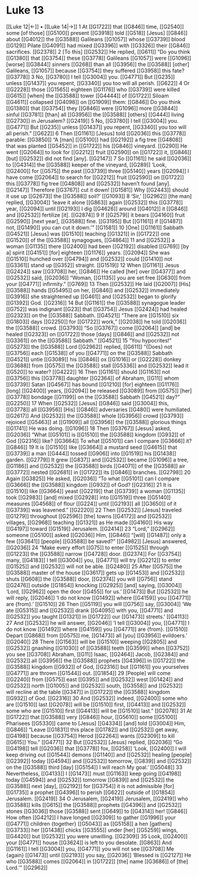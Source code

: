 # Luke 13
[[Luke 12|←]] • [[Luke 14|→]]
1 At [[G1722]] that [[G846]] time, [[G2540]] some [of those] [[G5100]] present [[G3918]] told [[G518]] [Jesus] [[G846]] about [[G4012]] the [[G3588]] Galileans [[G1057]] whose [[G3739]] blood [[G129]] Pilate [[G4091]] had mixed [[G3396]] with [[G3326]] their [[G846]] sacrifices. [[G2378]] 
2 [To this] [[G2532]] He replied, [[G611]] “Do you think [[G1380]] that [[G3754]] these [[G3778]] Galileans [[G1057]] were [[G1096]] [worse] [[G3844]] sinners [[G268]] than all [[G3956]] the [[G3588]] [other] Galileans, [[G1057]] because [[G3754]] they suffered [[G3958]] this fate? [[G3778]] 
3 No, [[G3780]] I tell [[G3004]] you. [[G4771]] But [[G235]] unless [[G1437]] you repent, [[G3340]] you too will all perish. [[G622]] 
4 Or [[G2228]] those [[G1565]] eighteen [[G1176]] who [[G3739]] were killed [[G615]] [when] the [[G3588]] tower [[G4444]] of [[G1722]] Siloam [[G4611]] collapsed [[G4098]] on [[G1909]] them: [[G846]] Do you think [[G1380]] that [[G3754]] they [[G846]] were [[G1096]] more [[G3844]] sinful [[G3781]] [than] all [[G3956]] the [[G3588]] [others] [[G444]] living [[G2730]] in Jerusalem? [[G2419]] 
5 No, [[G3780]] I tell [[G3004]] you. [[G4771]] But [[G235]] unless [[G1437]] you repent, [[G3340]] you too will all perish.” [[G622]] 
6 Then [[G1161]] [Jesus] told [[G2036]] this [[G3778]] parable: [[G3850]] “A [man] [[G5100]] had [[G2192]] a fig tree [[G4808]] that was planted [[G5452]] in [[G1722]] his [[G846]] vineyard. [[G290]] He went [[G2064]] to look for [[G2212]] fruit [[G2590]] on [[G1722]] it, [[G846]] [but] [[G2532]] did not find [any]. [[G2147]] 
7 So [[G1161]] he said [[G2036]] to [[G4314]] the [[G3588]] keeper of the vineyard, [[G289]] ‘Look, [[G2400]] for [[G575]] the past [[G3739]] three [[G5140]] years [[G2094]] I have come [[G2064]] to search for [[G2212]] fruit [[G2590]] on [[G1722]] this [[G3778]] fig tree [[G4808]] and [[G2532]] haven’t found [any]. [[G2147]] Therefore [[G3767]] cut it down! [[G1581]] Why [[G2443]] should it use up [[G2673]] the [[G3588]] soil?’ [[G1093]] 
8 ‘Sir,’ [[G2962]] [the man] replied, [[G3004]] ‘leave it alone [[G863]] again [[G2532]] this [[G3778]] year, [[G2094]] until [[G2193]] I dig [[G4626]] around [[G4012]] it [[G846]] and [[G2532]] fertilize [it]. [[G2874]] 
9 If [[G2579]] it bears [[G4160]] fruit [[G2590]] [next year], [[G3588]] fine. [[G3195]] But [[G1161]] if [[G1487]] not, [[G1490]] you can cut it down.’” [[G1581]] 
10 [One] [[G1161]] Sabbath [[G4521]] [Jesus] was [[G1510]] teaching [[G1321]] in [[G1722]] one [[G1520]] of the [[G3588]] synagogues, [[G4864]] 
11 and [[G2532]] a woman [[G1135]] there [[G2400]] had been [[G2192]] disabled [[G769]] [by a] spirit [[G4151]] [for] eighteen [[G1176]] years. [[G2094]] She was [[G1510]] hunched over [[G4794]] and [[G2532]] could [[G1410]] not [[G3361]] stand up [[G352]] straight. [[G1519]] 
12 When [[G1161]] Jesus [[G2424]] saw [[G3708]] her, [[G846]] He called [her] over [[G4377]] and [[G2532]] said, [[G2036]] “Woman, [[G1135]] you are set free [[G630]] from your [[G4771]] infirmity.” [[G769]] 
13 Then [[G2532]] He laid [[G2007]] [His] [[G3588]] hands [[G5495]] on her, [[G846]] and [[G2532]] immediately [[G3916]] she straightened up [[G461]] and [[G2532]] began to glorify [[G1392]] God. [[G2316]] 
14 But [[G1161]] the [[G3588]] synagogue leader [[G752]] was indignant [[G23]] that [[G3754]] Jesus [[G2424]] had healed [[G2323]] on the [[G3588]] Sabbath. [[G4521]] “There are [[G1510]] six [[G1803]] days [[G2250]] for [[G1722]] work,” [[G2038]] he told [[G2036]] the [[G3588]] crowd. [[G3793]] “So [[G3767]] come [[G2064]] [and] be healed [[G2323]] on [[G1722]] those [days] [[G846]] and [[G2532]] not [[G3361]] on the [[G3588]] Sabbath.” [[G4521]] 
15 “You hypocrites!” [[G5273]] the [[G3588]] Lord [[G2962]] replied, [[G611]] “{Does} not [[G3756]] each [[G1538]] of you [[G4771]] on the [[G3588]] Sabbath [[G4521]] untie [[G3089]] his [[G846]] ox [[G1016]] or [[G2228]] donkey [[G3688]] from [[G575]] the [[G3588]] stall [[G5336]] and [[G2532]] lead it [[G520]] to water? [[G4222]] 
16 Then [[G1161]] should [[G1163]] not [[G3756]] this [[G3778]] daughter [[G2364]] of Abraham, [[G11]] whom [[G3739]] Satan [[G4567]] has bound [[G1210]] [for] eighteen [[G1176]] [long] [[G2400]] years, [[G2094]] be released [[G3089]] from [[G575]] [her] [[G3778]] bondage [[G1199]] on the [[G3588]] Sabbath [[G4521]] day?” [[G2250]] 
17 When [[G2532]] [Jesus] [[G846]] said [[G3004]] this, [[G3778]] all [[G3956]] [His] [[G846]] adversaries [[G480]] were humiliated. [[G2617]] And [[G2532]] the [[G3588]] whole [[G3956]] crowd [[G3793]] rejoiced [[G5463]] at [[G1909]] all [[G3956]] the [[G3588]] glorious things [[G1741]] He was doing. [[G1096]] 
18 Then [[G3767]] [Jesus] asked, [[G2036]] “What [[G5101]] is [[G1510]] the [[G3588]] kingdom [[G932]] of God [[G2316]] like? [[G3664]] To what [[G5101]] can I compare [[G3666]] it? [[G846]] 
19 It is [[G1510]] like [[G3664]] a mustard seed [[G4615]] that [[G3739]] a man [[G444]] tossed [[G906]] into [[G1519]] his [[G1438]] garden. [[G2779]] It grew [[G837]] and [[G2532]] became [[G1096]] a tree, [[G1186]] and [[G2532]] the [[G3588]] birds [[G4071]] of the [[G3588]] air [[G3772]] nested [[G2681]] in [[G1722]] its [[G846]] branches. [[G2798]] 
20 Again [[G3825]] He asked, [[G2036]] “To what [[G5101]] can I compare [[G3666]] the [[G3588]] kingdom [[G932]] of God? [[G2316]] 
21 It is [[G1510]] like [[G3664]] yeast [[G2219]] that [[G3739]] a woman [[G1135]] took [[G2983]] [and] mixed [[G2928]] into [[G1519]] three [[G5140]] measures [[G4568]] of flour [[G224]] until [[G2193]] all [[G3650]] of it [[G3739]] was leavened.” [[G2220]] 
22 Then [[G2532]] [Jesus] traveled [[G1279]] throughout [[G2596]] [the] towns [[G4172]] and [[G2532]] villages, [[G2968]] teaching [[G1321]] as He made [[G4160]] His way [[G4197]] toward [[G1519]] Jerusalem. [[G2414]] 
23 “Lord,” [[G2962]] someone [[G5100]] asked [[G2036]] Him, [[G846]] “[will] [[G1487]] only a few [[G3641]] [people] [[G3588]] be saved?” [[G4982]] [Jesus] answered, [[G2036]] 
24 “Make every effort [[G75]] to enter [[G1525]] through [[G1223]] the [[G3588]] narrow [[G4728]] door. [[G2374]] For [[G3754]] many, [[G4183]] I tell [[G3004]] you, [[G4771]] will try [[G2212]] to enter [[G1525]] and [[G2532]] will not be able. [[G2480]] 
25 After [[G575]] the [[G3588]] master of the house [[G3617]] gets up [[G1453]] and [[G2532]] shuts [[G608]] the [[G3588]] door, [[G2374]] you will [[G756]] stand [[G2476]] outside [[G1854]] knocking [[G2925]] [and] saying, [[G3004]] ‘Lord, [[G2962]] open the door [[G455]] for us.’ [[G1473]] But [[G2532]] he will reply, [[G2046]] ‘I do not know [[G1492]] where [[G4159]] you [[G4771]] are {from}.’ [[G1510]] 
26 Then [[G5119]] you will [[G756]] say, [[G3004]] ‘We ate [[G5315]] and [[G2532]] drank [[G4095]] with you, [[G4771]] and [[G2532]] you taught [[G1321]] in [[G1722]] our [[G1473]] streets.’ [[G4113]] 
27 And [[G2532]] he will answer, [[G2046]] ‘I tell [[G3004]] you, [[G4771]] I do not know [[G1492]] where [[G4159]] you [[G4771]] are {from}. [[G1510]] Depart [[G868]] from [[G575]] me, [[G1473]] all [you] [[G3956]] evildoers.’ [[G2040]] 
28 There [[G1563]] will be [[G1510]] weeping [[G2805]] and [[G2532]] gnashing [[G1030]] of [[G3588]] teeth [[G3599]] when [[G3752]] you see [[G3708]] Abraham, [[G11]] Isaac, [[G2464]] Jacob, [[G2384]] and [[G2532]] all [[G3956]] the [[G3588]] prophets [[G4396]] in [[G1722]] the [[G3588]] kingdom [[G932]] of God, [[G2316]] but [[G1161]] you yourselves [[G4771]] are thrown [[G1544]] out. [[G1854]] 
29 [People] will come [[G2240]] from [[G575]] east [[G395]] and [[G2532]] west [[G1424]] and [[G2532]] north [[G1005]] and [[G2532]] south, [[G3558]] and [[G2532]] will recline at the table [[G347]] in [[G1722]] the [[G3588]] kingdom [[G932]] of God. [[G2316]] 
30 And [[G2532]] indeed, [[G2400]] some who are [[G1510]] last [[G2078]] will be [[G1510]] first, [[G4413]] and [[G2532]] some who are [[G1510]] first [[G4413]] will be [[G1510]] last.” [[G2078]] 
31 At [[G1722]] that [[G3588]] very [[G846]] hour, [[G5610]] some [[G5100]] Pharisees [[G5330]] came to [Jesus] [[G4334]] [and] told [[G3004]] Him, [[G846]] “Leave [[G1831]] this place [[G1782]] and [[G2532]] get away, [[G4198]] because [[G3754]] Herod [[G2264]] wants [[G2309]] to kill [[G615]] You.” [[G4771]] 
32 But [[G2532]] [Jesus] replied, [[G2036]] “Go [[G4198]] tell [[G2036]] that [[G3778]] fox, [[G258]] ‘Look, [[G2400]] I will keep driving out [[G1544]] demons [[G1140]] and [[G2532]] healing [people] [[G2392]] today [[G4594]] and [[G2532]] tomorrow, [[G839]] and [[G2532]] on the [[G3588]] third [day] [[G5154]] I will reach My goal.’ [[G5048]] 
33 Nevertheless, [[G4133]] I [[G1473]] must [[G1163]] keep going [[G4198]] today [[G4594]] and [[G2532]] tomorrow [[G839]] and [[G2532]] the [[G3588]] next [day], [[G2192]] for [[G3754]] it is not admissible [for] [[G1735]] a prophet [[G4396]] to perish [[G622]] outside of [[G1854]] Jerusalem. [[G2419]] 
34 O Jerusalem, [[G2419]] Jerusalem, [[G2419]] who [[G3588]] kills [[G615]] the [[G3588]] prophets [[G4396]] and [[G2532]] stones [[G3036]] those [[G3588]] sent [[G649]] to [[G4314]] her! [[G846]] How often [[G4212]] I have longed [[G2309]] to gather [[G1996]] your [[G4771]] children {together} [[G5043]] as [[G5158]] a hen [gathers] [[G3733]] her [[G1438]] chicks [[G3555]] under [her] [[G5259]] wings, [[G4420]] but [[G2532]] you were unwilling. [[G2309]] 
35 Look, [[G2400]] your [[G4771]] house [[G3624]] is left to you desolate. [[G863]] And [[G1161]] I tell [[G3004]] you, [[G4771]] you will not see [[G3708]] Me {again} [[G1473]] until [[G2193]] you say, [[G2036]] ‘Blessed is [[G2127]] He who [[G3588]] comes [[G2064]] in [[G1722]] [the] name [[G3686]] of [the] Lord.’” [[G2962]] 
